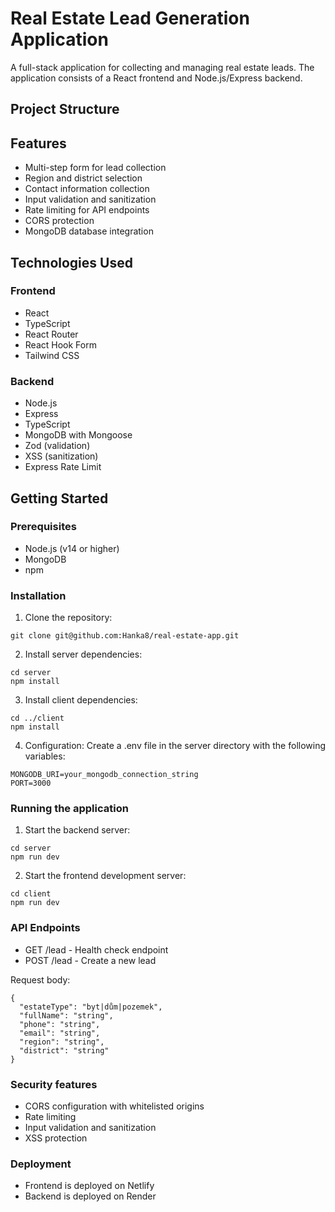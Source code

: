 # Real Estate Lead Generation Application

A full-stack application for collecting and managing real estate leads. The application consists of a React frontend and Node.js/Express backend.

## Project Structure

## Features

- Multi-step form for lead collection
- Region and district selection
- Contact information collection
- Input validation and sanitization
- Rate limiting for API endpoints
- CORS protection
- MongoDB database integration

## Technologies Used

### Frontend

- React
- TypeScript
- React Router
- React Hook Form
- Tailwind CSS

### Backend

- Node.js
- Express
- TypeScript
- MongoDB with Mongoose
- Zod (validation)
- XSS (sanitization)
- Express Rate Limit

## Getting Started

### Prerequisites

- Node.js (v14 or higher)
- MongoDB
- npm

### Installation

1. Clone the repository:

`git clone git@github.com:Hanka8/real-estate-app.git`

2. Install server dependencies:

```
cd server
npm install
```

3. Install client dependencies:

```
cd ../client
npm install
```

4. Configuration:
   Create a .env file in the server directory with the following variables:

```
MONGODB_URI=your_mongodb_connection_string
PORT=3000
```

### Running the application

1. Start the backend server:

```
cd server
npm run dev
```

2. Start the frontend development server:

```
cd client
npm run dev
```

### API Endpoints

- GET /lead - Health check endpoint
- POST /lead - Create a new lead

Request body:

```
{
  "estateType": "byt|dům|pozemek",
  "fullName": "string",
  "phone": "string",
  "email": "string",
  "region": "string",
  "district": "string"
}
```

### Security features

- CORS configuration with whitelisted origins
- Rate limiting
- Input validation and sanitization
- XSS protection

### Deployment

- Frontend is deployed on Netlify
- Backend is deployed on Render
